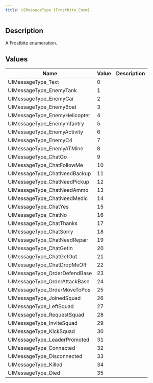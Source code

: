 ```yaml
---
title: UIMessageType (Frostbite Enum)
---
```

## Description

A Frostbite enumeration.

## Values

| Name                           | Value | Description |
| ------------------------------ | ----- | ----------- |
| UIMessageType\_Text            | 0     |             |
| UIMessageType\_EnemyTank       | 1     |             |
| UIMessageType\_EnemyCar        | 2     |             |
| UIMessageType\_EnemyBoat       | 3     |             |
| UIMessageType\_EnemyHelicopter | 4     |             |
| UIMessageType\_EnemyInfantry   | 5     |             |
| UIMessageType\_EnemyActivity   | 6     |             |
| UIMessageType\_EnemyC4         | 7     |             |
| UIMessageType\_EnemyATMine     | 8     |             |
| UIMessageType\_ChatGo          | 9     |             |
| UIMessageType\_ChatFollowMe    | 10    |             |
| UIMessageType\_ChatNeedBackup  | 11    |             |
| UIMessageType\_ChatNeedPickup  | 12    |             |
| UIMessageType\_ChatNeedAmmo    | 13    |             |
| UIMessageType\_ChatNeedMedic   | 14    |             |
| UIMessageType\_ChatYes         | 15    |             |
| UIMessageType\_ChatNo          | 16    |             |
| UIMessageType\_ChatThanks      | 17    |             |
| UIMessageType\_ChatSorry       | 18    |             |
| UIMessageType\_ChatNeedRepair  | 19    |             |
| UIMessageType\_ChatGetIn       | 20    |             |
| UIMessageType\_ChatGetOut      | 21    |             |
| UIMessageType\_ChatDropMeOff   | 22    |             |
| UIMessageType\_OrderDefendBase | 23    |             |
| UIMessageType\_OrderAttackBase | 24    |             |
| UIMessageType\_OrderMoveToPos  | 25    |             |
| UIMessageType\_JoinedSquad     | 26    |             |
| UIMessageType\_LeftSquad       | 27    |             |
| UIMessageType\_RequestSquad    | 28    |             |
| UIMessageType\_InviteSquad     | 29    |             |
| UIMessageType\_KickSquad       | 30    |             |
| UIMessageType\_LeaderPromoted  | 31    |             |
| UIMessageType\_Connected       | 32    |             |
| UIMessageType\_Disconnected    | 33    |             |
| UIMessageType\_Killed          | 34    |             |
| UIMessageType\_Died            | 35    |             |
